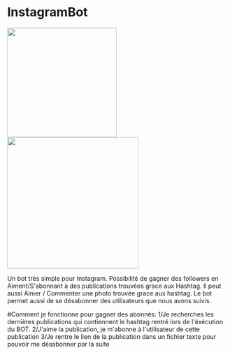 # InstagramBot
<img src="https://miro.medium.com/max/728/1*2xSFXnhQJRPGt4t8Oca0zg.png" width="250">                                                                                               <img src="https://www.webstickersmuraux.com/fr/img/asfs864-png/folder/products-detalle-png/autocollants-logo-instagram.png" width="300">

Un bot très simple pour Instagram. Possibilité de gagner des followers en Aiment/S'abonnant à des publications trouvées grace aux Hashtag. Il peut aussi Aimer / Commenter une photo trouvée grace aux hashtag. Le bot permet aussi de se désabonner des utilisateurs que nous avons suivis.

#Comment je fonctionne pour gagner des abonnés:
  1/Je recherches les dernières publications qui contiennent le hashtag rentré lors de l'éxécution du BOT.
  2/J'aime la publication, je m'abonne à l'utilisateur de cette publication
  3/Je rentre le lien de la publication dans un fichier texte pour pouvoir me désabonner par la suite
